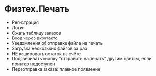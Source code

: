 # Физтех.Печать

* Регистрация
* Логин
* Сжать таблицу заказов
* Вход через вконтакте
* Уведомления об отправке файла на печать
* Загрузка нескольких файлов за раз
* НЕ кешировать остаток на счёте
* Подсвечивать кнопку "отправить на печать" другим цветом, если принтер недоступен
* Переотправка заказа: плавное появление